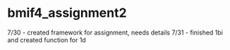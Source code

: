 # bmif4_assignment2

7/30 - created framework for assignment, needs details
7/31 - finished 1bi and created function for 1d